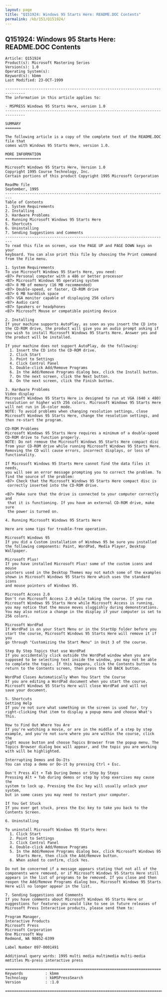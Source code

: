 ```yaml
---
layout: page
title: "Q151924: Windows 95 Starts Here: README.DOC Contents"
permalink: /kb/151/Q151924/
---
```


## Q151924: Windows 95 Starts Here: README.DOC Contents

	Article: Q151924
	Product(s): Microsoft Mastering Series
	Version(s): 1.0
	Operating System(s): 
	Keyword(s): kbmm
	Last Modified: 23-OCT-1999
	
	-------------------------------------------------------------------------------
	The information in this article applies to:
	
	- MSPRESS Windows 95 Starts Here, version 1.0 
	-------------------------------------------------------------------------------
	
	SUMMARY
	=======
	
	The following article is a copy of the complete text of the README.DOC file that
	comes with Windows 95 Starts Here, version 1.0.
	
	MORE INFORMATION
	================
	
	Microsoft Windows 95 Starts Here, Version 1.0
	Copyright 1995 Course Technology, Inc.
	Certain portions of this product Copyright 1995 Microsoft Corporation
	
	ReadMe file
	September, 1995
	-------------------------------------------------------------------------
	Table of Contents
	1. System Requirements
	2. Installing
	3. Hardware Problems
	4. Running Microsoft Windows 95 Starts Here
	5. Shortcuts
	6. Uninstalling
	7. Sending Suggestions and Comments
	-------------------------------------------------------------------------
	To read this file on screen, use the PAGE UP and PAGE DOWN keys on your
	keyboard. You can also print this file by choosing the Print command
	from the File menu.
	
	1. System Requirements
	To use Microsoft Windows 95 Starts Here, you need:
	<B7> Personal computer with a 486 or better processor
	<B7> Microsoft Windows 95 operating system
	<B7> 8 MB of memory (16 MB recommended)
	<B7> Double-speed, or faster, CD-ROM drive
	<B7> 6 MB harddisk space
	<B7> VGA monitor capable of displaying 256 colors
	<B7> Audio card
	<B7> Speakers or headphones
	<B7> Microsoft Mouse or compatible pointing device
	
	2. Installing
	If your machine supports AutoPlay, as soon as you insert the CD into
	the CD-ROM drive, the product will give you an audio prompt asking if
	you wish to install Microsoft Windows 95 Starts Here. Answer yes and
	the product will be installed.
	
	If your machine does not support AutoPlay, do the following:
	  1. Insert the CD into the CD-ROM drive.
	  2. Click Start
	  3. Point to Settings
	  4. Click Control Panel
	  5. Double-click Add/Remove Programs
	  6. In the Add/Remove Programs dialog box, click the Install button.
	  7. On the next screen, click the Next button.
	  8. On the next screen, click the Finish button.
	
	3. Hardware Problems
	Video display
	Microsoft Windows 95 Starts Here is designed to run at VGA (640 x 480)
	resolution or higher with 256 colors. Microsoft Windows 95 Starts Here
	will not run in 16-color mode.
	NOTE: To avoid problems when changing resolution settings, close
	Microsoft Windows 95 Starts Here, change the resolution settings, and
	then re-start the program.
	
	CD-ROM Problems
	Microsoft Windows 95 Starts Here requires a minimum of a double-speed
	CD-ROM drive to function properly.
	NOTE: Do not remove the Microsoft Windows 95 Starts Here compact disc
	from your CD-ROM drive while running Microsoft Windows 95 Starts Here.
	Removing the CD will cause errors, incorrect displays, or loss of
	functionality.
	
	If Microsoft Windows 95 Starts Here cannot find the data files it needs,
	you will see an error message prompting you to correct the problem. To
	find the source of the problem:
	<B7> Check that the Microsoft Windows 95 Starts Here compact disc is
	 correctly inserted into the CD-ROM drive.
	
	<B7> Make sure that the drive is connected to your computer correctly and
	 that it is functioning. If you have an external CD-ROM drive, make sure
	 the power is turned on.
	
	4. Running Microsoft Windows 95 Starts Here
	
	Here are some tips for trouble-free operation.
	
	Microsoft Windows 95
	If you did a Custom installation of Windows 95 be sure you installed
	the following components: Paint, WordPad, Media Player, Desktop
	Wallpaper.
	
	Microsoft Plus!
	If you have installed Microsoft Plus! some of the custom icons and mouse
	pointers used in the Desktop Themes may not match some of the examples
	shown in Microsoft Windows 95 Starts Here which uses the standard icons
	and mouse pointers of Windows 95.
	
	Microsoft Access 2.0
	Don't run Microsoft Access 2.0 while taking the course. If you run
	Microsoft Windows 95 Starts Here while Microsoft Access is running,
	you may notice that the mouse moves sluggishly during demonstrations.
	You may also notice a change in the display if your computer is set to
	256 colors.
	
	Microsoft WordPad
	If WordPad is on your Start Menu or in the StartUp folder before you
	start the course, Microsoft Windows 95 Starts Here will remove it if you
	go through "Customizing the Start Menu" in Unit 3 of the course.
	
	Step By Step Topics that use WordPad
	If you accidentally click outside the WordPad window when you are
	supposed to be selecting text inside the window, you may not be able
	to complete the topic. If this happens, click the Contents button to
	return to the Contents screen, then press the GO BACK button.
	
	WordPad Closes Automatically When You Start the Course
	If you are editing a WordPad document when you start the course,
	Microsoft Windows 95 Starts Here will close WordPad and will not
	save your document.
	
	5. Shortcuts
	Getting Help
	If you're not sure what something on the screen is used for, try
	right-clicking that item to display a popup menu and choose What's This.
	
	How to Find Out Where You Are
	If you're watching a movie, or are in the middle of a step by step
	example, and you're not sure where you are within the course, click the
	right mouse button and choose Topics Browser from the popup menu. The
	Topics Browser dialog box will appear, and the topic you are working
	with will be highlighted.
	
	Interrupting Demos and Do-Its
	You can stop a demo or Do-it by pressing Ctrl + Esc.
	
	Don't Press Alt + Tab During Demos or Step by Steps
	Pressing Alt + Tab during demos or step by step exercises may cause the
	system to lock up. Pressing the Esc key will usually unlock your system,
	but in some cases you may need to restart your computer.
	
	If You Get Stuck
	If you ever get stuck, press the Esc key to take you back to the
	Contents Screen.
	
	6. Uninstalling
	
	To uninstall Microsoft Windows 95 Starts Here:
	  1. Click Start
	  2. Point to Settings
	  3. Click Control Panel
	  4. Double-click Add/Remove Programs
	  5. In the Add/Remove Programs dialog box, click Microsoft Windows 95
	     Starts Here, then click the Add/Remove button.
	  6. When asked to confirm, click Yes.
	
	Do not be concerned if a message appears stating that not all of the
	components were removed, or if Microsoft Windows 95 Starts Here still
	appears in the list of programs to be removed. If you close and then
	reopen the Add/Remove Programs dialog box, Microsoft Windows 95 Starts
	Here will no longer appear in the list.
	
	7. Sending Suggestions and Comments
	If you have comments about Microsoft Windows 95 Starts Here or
	suggestions for features you would like to see in future releases of
	Microsoft Press Interactive products, please send them to:
	
	Program Manager,
	Interactive Products
	Microsoft Press
	Microsoft Corporation
	One Microsoft Way
	Redmond, WA 98052-6399
	
	Label Number 097-0001491
	
	Additional query words: 1995 multi media multimedia multi-media mmtitles Ms-press interactive press
	
	======================================================================
	Keywords          : kbmm 
	Technology        : kbMSPressSearch
	Version           : :1.0
	
	=============================================================================
	

